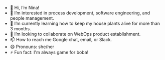 - 👋 Hi, I’m Nina!
- 👀 I’m interested in process development, software engineering, and people management.
- 🌱 I’m currently learning how to keep my house plants alive for more than 3 months.
- 💞️ I’m looking to collaborate on WebOps product establishment.
- 📫 How to reach me Google chat, email, or Slack.
- 😄 Pronouns: she/her
- ⚡ Fun fact: I'm always game for boba!

<!---
NSSawyer/NSSawyer is a ✨ special ✨ repository because its `README.md` (this file) appears on your GitHub profile.
You can click the Preview link to take a look at your changes.
--->
